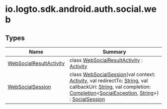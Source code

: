 # io.logto.sdk.android.auth.social.web

## Types

| Name                                                            | Summary                                                                                                                                                                                                                                                                                                                                                                                                                                                                                                                                                                                                                                                                                                          |
| --------------------------------------------------------------- | ---------------------------------------------------------------------------------------------------------------------------------------------------------------------------------------------------------------------------------------------------------------------------------------------------------------------------------------------------------------------------------------------------------------------------------------------------------------------------------------------------------------------------------------------------------------------------------------------------------------------------------------------------------------------------------------------------------------- |
| [WebSocialResultActivity](-web-social-result-activity/index.md) | class [WebSocialResultActivity](-web-social-result-activity/index.md) : [Activity](https://developer.android.com/reference/kotlin/android/app/Activity.html)                                                                                                                                                                                                                                                                                                                                                                                                                                                                                                                                                     |
| [WebSocialSession](-web-social-session/index.md)                | class [WebSocialSession](-web-social-session/index.md)(val context: [Activity](https://developer.android.com/reference/kotlin/android/app/Activity.html), val redirectTo: [String](https://kotlinlang.org/api/latest/jvm/stdlib/kotlin/-string/index.html), val callbackUri: [String](https://kotlinlang.org/api/latest/jvm/stdlib/kotlin/-string/index.html), val completion: [Completion](../io.logto.sdk.android.completion/-completion/index.md)&lt;[SocialException](../io.logto.sdk.android.auth.social/-social-exception/index.md), [String](https://kotlinlang.org/api/latest/jvm/stdlib/kotlin/-string/index.html)&gt;) : [SocialSession](../io.logto.sdk.android.auth.social/-social-session/index.md) |
